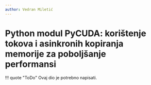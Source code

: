 ```yaml
---
author: Vedran Miletić
---
```


# Python modul PyCUDA: korištenje tokova i asinkronih kopiranja memorije za poboljšanje performansi

!!! quote "ToDo"
    Ovaj dio je potrebno napisati.
